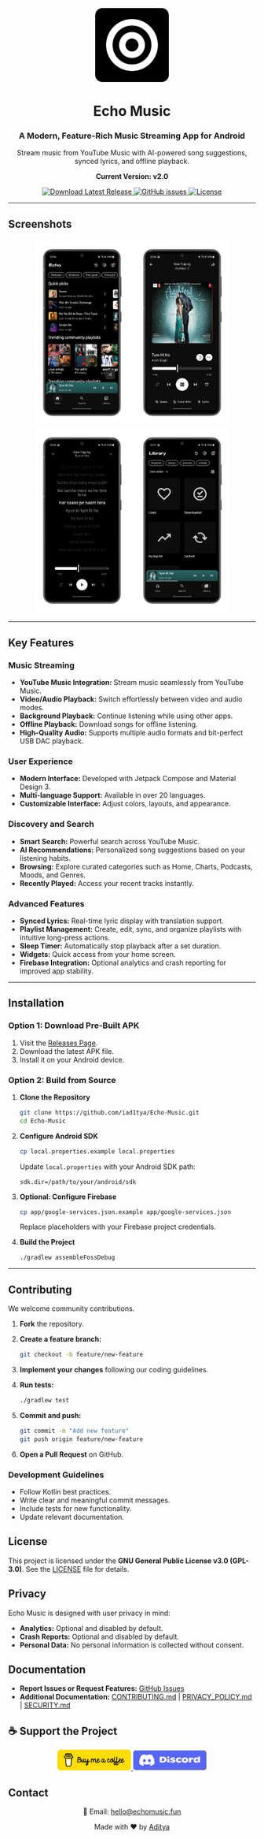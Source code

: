 <div align="center">
  <img src="assets/Echo_github.png" alt="Echo Music Logo" width="150"/>
</div>

<div align="center">
  <h1>Echo Music</h1>
  <h3>A Modern, Feature-Rich Music Streaming App for Android</h3>
  <p>Stream music from YouTube Music with AI-powered song suggestions, synced lyrics, and offline playback.</p>
  <p><strong>Current Version: v2.0</strong></p>
</div>

<div align="center">
  <a href="https://github.com/iad1tya/Echo-Music/releases/latest">
    <img src="https://img.shields.io/badge/Download-Latest%20Release-brightgreen" alt="Download Latest Release"/>
  </a>
  <a href="https://github.com/iad1tya/Echo-Music/issues">
    <img src="https://img.shields.io/github/issues/iad1tya/Echo-Music" alt="GitHub issues"/>
  </a>
  <a href="https://github.com/iad1tya/Echo-Music/blob/main/LICENSE">
    <img src="https://img.shields.io/github/license/iad1tya/Echo-Music" alt="License"/>
  </a>
</div>

---

## Screenshots

<div align="center">
  <img src="assets/Screenshots/sc_1.png" alt="Home Screen" width="200"/>
  <img src="assets/Screenshots/sc_2.png" alt="Music Player" width="200"/>
  <img src="assets/Screenshots/sc_3.png" alt="Playlist Management" width="200"/>
  <img src="assets/Screenshots/sc_4.png" alt="Settings" width="200"/>
</div>

---

## Key Features

### Music Streaming

* **YouTube Music Integration:** Stream music seamlessly from YouTube Music.
* **Video/Audio Playback:** Switch effortlessly between video and audio modes.
* **Background Playback:** Continue listening while using other apps.
* **Offline Playback:** Download songs for offline listening.
* **High-Quality Audio:** Supports multiple audio formats and bit-perfect USB DAC playback.

### User Experience

* **Modern Interface:** Developed with Jetpack Compose and Material Design 3.
* **Multi-language Support:** Available in over 20 languages.
* **Customizable Interface:** Adjust colors, layouts, and appearance.

### Discovery and Search

* **Smart Search:** Powerful search across YouTube Music.
* **AI Recommendations:** Personalized song suggestions based on your listening habits.
* **Browsing:** Explore curated categories such as Home, Charts, Podcasts, Moods, and Genres.
* **Recently Played:** Access your recent tracks instantly.

### Advanced Features

* **Synced Lyrics:** Real-time lyric display with translation support.
* **Playlist Management:** Create, edit, sync, and organize playlists with intuitive long-press actions.
* **Sleep Timer:** Automatically stop playback after a set duration.
* **Widgets:** Quick access from your home screen.
* **Firebase Integration:** Optional analytics and crash reporting for improved app stability.

---

## Installation

### Option 1: Download Pre-Built APK

1. Visit the [Releases Page](https://github.com/iad1tya/Echo-Music/releases/latest).
2. Download the latest APK file.
3. Install it on your Android device.

### Option 2: Build from Source

1. **Clone the Repository**

   ```bash
   git clone https://github.com/iad1tya/Echo-Music.git
   cd Echo-Music
   ```

2. **Configure Android SDK**

   ```bash
   cp local.properties.example local.properties
   ```

   Update `local.properties` with your Android SDK path:

   ```properties
   sdk.dir=/path/to/your/android/sdk
   ```

3. **Optional: Configure Firebase**

   ```bash
   cp app/google-services.json.example app/google-services.json
   ```

   Replace placeholders with your Firebase project credentials.

4. **Build the Project**

   ```bash
   ./gradlew assembleFossDebug
   ```

---

## Contributing

We welcome community contributions.

1. **Fork** the repository.
2. **Create a feature branch:**

   ```bash
   git checkout -b feature/new-feature
   ```
3. **Implement your changes** following our coding guidelines.
4. **Run tests:**

   ```bash
   ./gradlew test
   ```
5. **Commit and push:**

   ```bash
   git commit -m "Add new feature"
   git push origin feature/new-feature
   ```
6. **Open a Pull Request** on GitHub.

### Development Guidelines

* Follow Kotlin best practices.
* Write clear and meaningful commit messages.
* Include tests for new functionality.
* Update relevant documentation.


## License

This project is licensed under the **GNU General Public License v3.0 (GPL-3.0)**.
See the [LICENSE](LICENSE) file for details.


## Privacy

Echo Music is designed with user privacy in mind:

* **Analytics:** Optional and disabled by default.
* **Crash Reports:** Optional and disabled by default.
* **Personal Data:** No personal information is collected without consent.


## Documentation

* **Report Issues or Request Features:** [GitHub Issues](https://github.com/iad1tya/Echo-Music/issues)
* **Additional Documentation:**
  [CONTRIBUTING.md](CONTRIBUTING.md) | [PRIVACY_POLICY.md](PRIVACY_POLICY.md) | [SECURITY.md](SECURITY.md)


## ☕ Support the Project
<div align="center">
  <a href="https://buymeacoffee.com/iad1tya">
    <img src="assets/bmac.png" alt="Buy Me a Coffee" width="150"/>
  </a>
  <a href="https://discord.gg/eNFNHaWN97">
    <img src="assets/discord.png" alt="Discord Community" width="150"/>
  </a>
</div>


## Contact

<div align="center">
  <p>📧 Email: <a href="mailto:hello@echomusic.fun">hello@echomusic.fun</a></p>
  <p>Made with ❤️ by <a href="https://iad1tya.cyou">Aditya</a></p>
</div>
